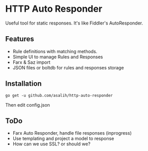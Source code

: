 # HTTP Auto Responder

Useful tool for static responses. It's like Fiddler's AutoResponder.

## Features

-   Rule definitions with matching methods.
-   Simple UI to manage Rules and Responses
-   Farx & Saz import
-   JSON files or boltdb for rules and responses storage

## Installation

```
go get -u github.com/asalih/http-auto-responder
```
Then edit config.json

## ToDo

-   Farx Auto Responder, handle file responses (inprogress)
-   Use templating and project a model to response
-   How can we use SSL? or should we?